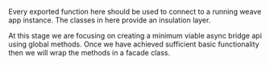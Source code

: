 Every exported function here should be used to connect to a running
weave app instance. The classes in here provide an insulation layer.

At this stage we are focusing on creating a minimum viable async bridge
api using global methods. Once we have achieved sufficient basic
functionality then we will wrap the methods in a facade class.

